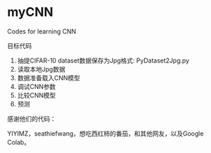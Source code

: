 # myCNN
Codes for learning CNN

目标代码

1. 抽提CIFAR-10 dataset数据保存为Jpg格式: PyDataset2Jpg.py
2. 读取本地Jpg数据
3. 数据准备载入CNN模型
4. 调试CNN参数
5. 比较CNN模型
6. 预测


感谢他们的代码：

YIYIMZ，seathiefwang，想吃西红柿的番茄，和其他网友，以及Google Colab。
